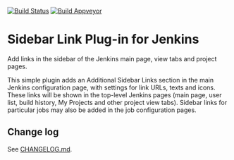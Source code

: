 [![Build Status](https://ci.jenkins.io/job/Plugins/job/sidebar-link-plugin/job/master/badge/icon)](https://ci.jenkins.io/job/Plugins/job/sidebar-link-plugin/job/master/)
[![Build Appveyor](https://ci.appveyor.com/api/projects/status/td957y8vrmb76ggt?svg=true)](https://ci.appveyor.com/project/damianszczepanik/sidebar-link-plugin)

# Sidebar Link Plug-in for Jenkins

Add links in the sidebar of the Jenkins main page, view tabs and project pages.

This simple plugin adds an Additional Sidebar Links section in the main Jenkins configuration page, with settings for link URLs, texts and icons. These links will be shown in the top-level Jenkins pages (main page, user list, build history, My Projects and other project view tabs). Sidebar links for particular jobs may also be added in the job configuration pages.

## Change log

See [CHANGELOG.md](CHANGELOG.md).
